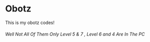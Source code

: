 # Obotz
This is my obotz codes!
###### Well Not All Of Them Only Level 5 & 7 , Level 6 and 4 Are In The PC
